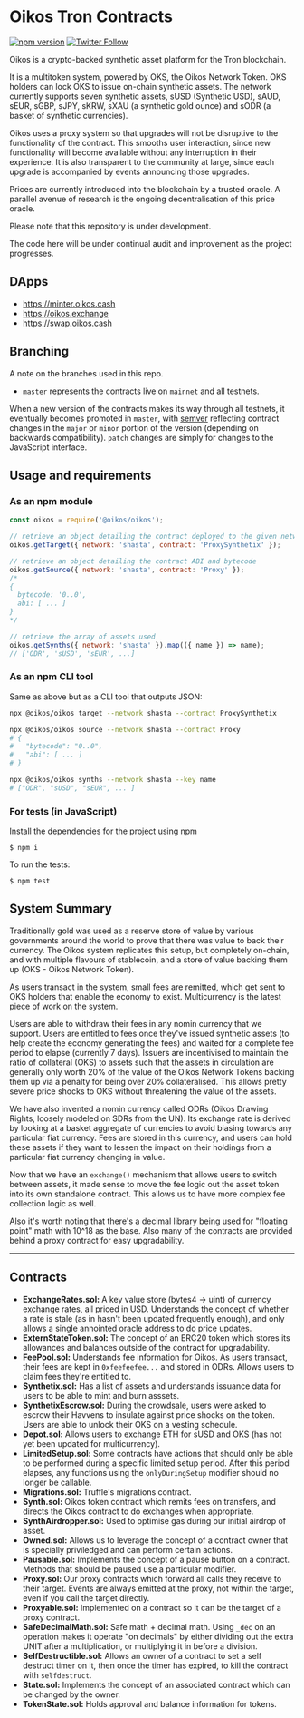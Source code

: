# Oikos Tron Contracts

[![npm version](https://badge.fury.io/js/%40oikos%2Foikos.svg)](https://badge.fury.io/js/%40oikos%2Foikos)
[![Twitter Follow](https://img.shields.io/twitter/follow/oikos_cash.svg?label=oikos_cash&style=social)](https://twitter.com/oikos_cash)

Oikos is a crypto-backed synthetic asset platform for the Tron
blockchain.

It is a multitoken system, powered by OKS, the Oikos Network Token. OKS holders can lock OKS to issue on-chain synthetic assets. The network currently supports seven synthetic assets, sUSD (Synthetic USD), sAUD, sEUR, sGBP, sJPY, sKRW, sXAU (a synthetic gold ounce) and sODR (a basket of synthetic currencies).

Oikos uses a proxy system so that upgrades will not be disruptive to the functionality of the contract. This smooths user interaction, since new functionality will become available without any interruption in their experience. It is also transparent to the community at large, since each upgrade is accompanied by events announcing those upgrades.

Prices are currently introduced into the blockchain by a trusted oracle. A parallel avenue of research is the ongoing decentralisation of this price oracle.

Please note that this repository is under development.

The code here will be under continual audit and improvement as the project progresses.

## DApps

- https://minter.oikos.cash
- https://oikos.exchange
- https://swap.oikos.cash

## Branching

A note on the branches used in this repo.

- `master` represents the contracts live on `mainnet` and all testnets.

When a new version of the contracts makes its way through all testnets, it eventually becomes promoted in `master`, with [semver](https://semver.org/) reflecting contract changes in the `major` or `minor` portion of the version (depending on backwards compatibility). `patch` changes are simply for changes to the JavaScript interface.

## Usage and requirements

### As an npm module

```javascript
const oikos = require('@oikos/oikos');

// retrieve an object detailing the contract deployed to the given network.
oikos.getTarget({ network: 'shasta', contract: 'ProxySynthetix' });

// retrieve an object detailing the contract ABI and bytecode
oikos.getSource({ network: 'shasta', contract: 'Proxy' });
/*
{
  bytecode: '0..0',
  abi: [ ... ]
}
*/

// retrieve the array of assets used
oikos.getSynths({ network: 'shasta' }).map(({ name }) => name);
// ['ODR', 'sUSD', 'sEUR', ...]
```

### As an npm CLI tool

Same as above but as a CLI tool that outputs JSON:

```bash
npx @oikos/oikos target --network shasta --contract ProxySynthetix

npx @oikos/oikos source --network shasta --contract Proxy
# {
#   "bytecode": "0..0",
#   "abi": [ ... ]
# }

npx @oikos/oikos synths --network shasta --key name
# ["ODR", "sUSD", "sEUR", ... ]
```

### For tests (in JavaScript)

Install the dependencies for the project using npm

```
$ npm i
```

To run the tests:

```
$ npm test
```

## System Summary

Traditionally gold was used as a reserve store of value by various governments around the world to prove that there was value to back their currency. The Oikos system replicates this setup, but completely on-chain, and with multiple flavours of stablecoin, and a store of value backing them up (OKS - Oikos Network Token).

As users transact in the system, small fees are remitted, which get sent to OKS holders that enable the economy to exist. Multicurrency is the latest piece of work on the system.

Users are able to withdraw their fees in any nomin currency that we support. Users are entitled to fees once they've issued synthetic assets (to help create the economy generating the fees) and waited for a complete fee period to elapse (currently 7 days). Issuers are incentivised to maintain the ratio of collateral (OKS) to assets such that the assets in circulation are generally only worth 20% of the value of the Oikos Network Tokens backing them up via a penalty for being over 20% collateralised. This allows pretty severe price shocks to OKS without threatening the value of the assets.

We have also invented a nomin currency called ODRs (Oikos Drawing Rights, loosely modeled on SDRs from the UN). Its exchange rate is derived by looking at a basket aggregate of currencies to avoid biasing towards any particular fiat currency. Fees are stored in this currency, and users can hold these assets if they want to lessen the impact on their holdings from a particular fiat currency changing in value.

Now that we have an `exchange()` mechanism that allows users to switch between assets, it made sense to move the fee logic out the asset token into its own standalone contract. This allows us to have more complex fee collection logic as well.

Also it's worth noting that there's a decimal library being used for "floating point" math with 10^18 as the base. Also many of the contracts are provided behind a proxy contract for easy upgradability.

---

## Contracts

- **ExchangeRates.sol:** A key value store (bytes4 -> uint) of currency exchange rates, all priced in USD. Understands the concept of whether a rate is stale (as in hasn't been updated frequently enough), and only allows a single annointed oracle address to do price updates.
- **ExternStateToken.sol:** The concept of an ERC20 token which stores its allowances and balances outside of the contract for upgradability.
- **FeePool.sol:** Understands fee information for Oikos. As users transact, their fees are kept in `0xfeefeefee...` and stored in ODRs. Allows users to claim fees they're entitled to.
- **Synthetix.sol:** Has a list of assets and understands issuance data for users to be able to mint and burn asssets.
- **SynthetixEscrow.sol:** During the crowdsale, users were asked to escrow their Havvens to insulate against price shocks on the token. Users are able to unlock their OKS on a vesting schedule.
- **Depot.sol:** Allows users to exchange ETH for sUSD and OKS (has not yet been updated for multicurrency).
- **LimitedSetup.sol:** Some contracts have actions that should only be able to be performed during a specific limited setup period. After this period elapses, any functions using the `onlyDuringSetup` modifier should no longer be callable.
- **Migrations.sol:** Truffle's migrations contract.
- **Synth.sol:** Oikos token contract which remits fees on transfers, and directs the Oikos contract to do exchanges when appropriate.
- **SynthAirdropper.sol:** Used to optimise gas during our initial airdrop of asset.
- **Owned.sol:** Allows us to leverage the concept of a contract owner that is specially priviledged and can perform certain actions.
- **Pausable.sol:** Implements the concept of a pause button on a contract. Methods that should be paused use a particular modifier.
- **Proxy.sol:** Our proxy contracts which forward all calls they receive to their target. Events are always emitted at the proxy, not within the target, even if you call the target directly.
- **Proxyable.sol:** Implemented on a contract so it can be the target of a proxy contract.
- **SafeDecimalMath.sol:** Safe math + decimal math. Using `_dec` on an operation makes it operate "on decimals" by either dividing out the extra UNIT after a multiplication, or multiplying it in before a division.
- **SelfDestructible.sol:** Allows an owner of a contract to set a self destruct timer on it, then once the timer has expired, to kill the contract with `selfdestruct`.
- **State.sol:** Implements the concept of an associated contract which can be changed by the owner.
- **TokenState.sol:** Holds approval and balance information for tokens.
